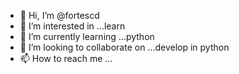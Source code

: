 - 👋 Hi, I’m @fortescd
- 👀 I’m interested in ...learn
- 🌱 I’m currently learning ...python
- 💞️ I’m looking to collaborate on ...develop in python
- 📫 How to reach me ...

<!---
fortescd/fortescd is a ✨ special ✨ repository because its `README.md` (this file) appears on your GitHub profile.
You can click the Preview link to take a look at your changes.
--->
